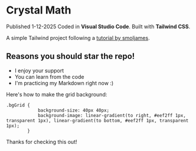 # Crystal Math

Published 1-12-2025
Coded in **Visual Studio Code**. Built with **Tailwind CSS**.

A simple Tailwind project following a [tutorial by smoljames](https://youtu.be/W-LDhPyv478).

## Reasons you should star the repo!

* I enjoy your support
* You can learn from the code
* I'm practicing my Markdown right now :)

Here's how to make the grid background:
```
.bgGrid {
            background-size: 40px 40px;
            background-image: linear-gradient(to right, #eef2ff 1px, transparent 1px), linear-gradient(to bottom, #eef2ff 1px, transparent 1px);
        }
```

Thanks for checking this out!